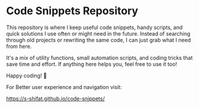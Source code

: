 # Code Snippets Repository

This repository is where I keep useful code snippets, handy scripts, and quick solutions I use often or might need in the future. Instead of searching through old projects or rewriting the same code, I can just grab what I need from here.

It's a mix of utility functions, small automation scripts, and coding tricks that save time and effort. If anything here helps you, feel free to use it too!

Happy coding! 🚀

For Better user experience and navigation visit:

https://s-shifat.github.io/code-snippets/

